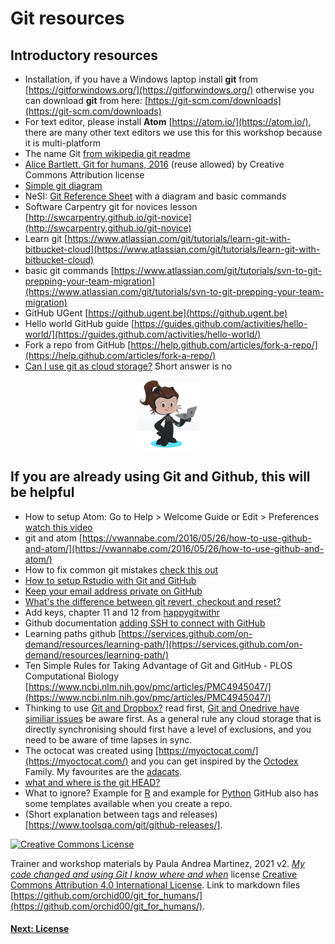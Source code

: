 # Git resources

## Introductory resources
- Installation, if you have a Windows laptop install **git** from [https://gitforwindows.org/](https://gitforwindows.org/) otherwise you can download **git** from here: [https://git-scm.com/downloads](https://git-scm.com/downloads)
- For text editor, please install **Atom** [https://atom.io/](https://atom.io/), there are many other text editors we use this for this workshop because it is multi-platform
- The name Git [from wikipedia git readme](https://en.wikipedia.org/wiki/Git)
- [Alice Bartlett. Git for humans, 2016](https://speakerdeck.com/alicebartlett/git-for-humans) (reuse allowed) by Creative Commons Attribution license
- [Simple git diagram](https://www.dougmahugh.com/envisioning-github/)
- NeSI: [Git Reference Sheet](https://support.nesi.org.nz/hc/en-gb/articles/360001508515-Git-Reference-Sheet) with a diagram and basic commands
- Software Carpentry git for novices lesson [http://swcarpentry.github.io/git-novice](http://swcarpentry.github.io/git-novice)
- Learn git [https://www.atlassian.com/git/tutorials/learn-git-with-bitbucket-cloud](https://www.atlassian.com/git/tutorials/learn-git-with-bitbucket-cloud)
- basic git commands	[https://www.atlassian.com/git/tutorials/svn-to-git-prepping-your-team-migration](https://www.atlassian.com/git/tutorials/svn-to-git-prepping-your-team-migration)
- GitHub UGent [https://github.ugent.be](https://github.ugent.be)
- Hello world GitHub guide [https://guides.github.com/activities/hello-world/](https://guides.github.com/activities/hello-world/)
- Fork a repo from GitHub [https://help.github.com/articles/fork-a-repo/](https://help.github.com/articles/fork-a-repo/)
- [Can I use git as cloud storage?](https://github.community/t/can-i-use-github-as-free-unlimited-cloud-storage-or-is-this-only-with-bitbucket-possible/1574) Short answer is no

<div align="center">
  <img width="100" height="110" src="./img/myoctocat.png">
</div>

## If you are already using Git and Github, this will be helpful
- How to setup Atom: Go to Help > Welcome Guide or Edit > Preferences [watch this video](https://www.youtube.com/watch?v=U5POoGSrtGg)
- git and atom [https://vwannabe.com/2016/05/26/how-to-use-github-and-atom/](https://vwannabe.com/2016/05/26/how-to-use-github-and-atom/)
- How to fix common git mistakes [check this out](https://ohshitgit.com/)
- [How to setup Rstudio with Git and GitHub](http://happygitwithr.com/rstudio-git-github.html)
- [Keep your email address private on GitHub](https://help.github.com/articles/setting-your-commit-email-address-on-github/)
- [What's the difference between git revert, checkout and reset?](https://stackoverflow.com/questions/8358035/whats-the-difference-between-git-revert-checkout-and-reset)
- Add keys, chapter 11 and 12 from [happygitwithr](http://happygitwithr.com/credential-caching.html#credential-caching)
- Github documentation [adding SSH to connect with GitHub](https://docs.github.com/en/github/authenticating-to-github/connecting-to-github-with-ssh)
- Learning paths github [https://services.github.com/on-demand/resources/learning-path/](https://services.github.com/on-demand/resources/learning-path/)
- Ten Simple Rules for Taking Advantage of Git and GitHub - PLOS Computational Biology [https://www.ncbi.nlm.nih.gov/pmc/articles/PMC4945047/](https://www.ncbi.nlm.nih.gov/pmc/articles/PMC4945047/)
- Thinking to use [Git and Dropbox?](https://github.com/anishathalye/git-remote-dropbox) read first, [Git and Onedrive have similiar issues](https://www.permikkelsen.dk/how-to-host-your-git-repository-on-onedrive.html) be aware first. As a general rule any cloud storage that is directly synchronising should first have a level of exclusions, and you need to be aware of time lapses in sync.
- The octocat was created using [https://myoctocat.com/](https://myoctocat.com/) and you can get inspired by the [Octodex](https://octodex.github.com/) Family. My favourites are the [adacats](https://octodex.github.com/images/Adacats.png). 
- [what and where is the git HEAD?](https://backlog.com/git-tutorial/using-branches/git-switch-branches/)
- What to ignore? Example for [R](https://www.toptal.com/developers/gitignore/api/r) and example for [Python](https://www.toptal.com/developers/gitignore/api/python) GitHub also has some templates available when you create a repo.
- (Short explanation between tags and releases)[https://www.toolsqa.com/git/github-releases/].


[![Creative Commons License](https://i.creativecommons.org/l/by/4.0/88x31.png)](http://creativecommons.org/licenses/by/4.0/)

 Trainer and workshop materials by Paula Andrea Martinez, 2021 v2. *[My code changed and using Git I know where and when](https://orchid00.github.io/git_for_humans/)* license [Creative Commons Attribution 4.0 International License](http://creativecommons.org/licenses/by/4.0/). Link to markdown files [https://github.com/orchid00/git_for_humans/](https://github.com/orchid00/git_for_humans/).

#### [Next: License](./LICENSE.md)
